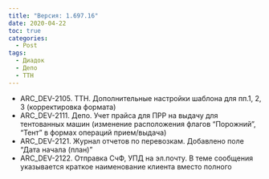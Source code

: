 ```yaml
---
title: "Версия: 1.697.16"
date: 2020-04-22
toc: true
categories:
  - Post
tags:
  - Диадок
  - Депо
  - ТТН
---
```


- ARC_DEV-2105. ТТН. Дополнительные настройки шаблона для пп.1, 2, 3 (корректировка формата)
- ARC_DEV-2111. Депо. Учет прайса для ПРР на выдачу для тентованных машин (изменение расположения флагов “Порожний”, “Тент” в формах операций прием/выдача)
- ARC_DEV-2121. Журнал отчетов по перевозкам. Добавлено поле “Дата начала (план)”
- ARC_DEV-2122. Отправка СчФ, УПД на эл.почту. В теме сообщения указывается краткое наименование клиента вместо полного
